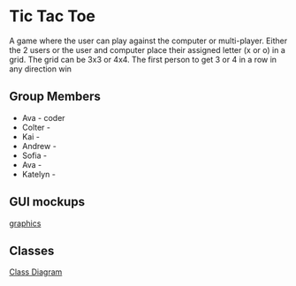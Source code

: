 # Tic Tac Toe
A game where the user can play against the computer or multi-player. Either the 2 users or the user and computer place their assigned letter (x or o) in a grid. The grid can be 3x3 or 4x4. The first person to get 3 or 4 in a row in any direction win

## Group Members
* Ava - coder
* Colter - 
* Kai - 
* Andrew - 
* Sofia - 
* Ava - 
* Katelyn - 

## GUI mockups
[graphics](https://github.com/colterschiwal5/python_group/tree/Frogger-or-TicTacToe/Tic-Tac-Toe/Images)
## Classes
[Class Diagram](https://github.com/colterschiwal5/python_group/blob/Frogger-or-TicTacToe/Tic-Tac-Toe/Images/Tic-Tac-Toe.png)
